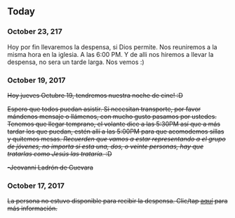 ## Today 
### October 23, 217
Hoy por fin llevaremos la despensa, si Dios permite. Nos reuniremos a la misma hora en la iglesia. A las 6:00 PM. Y de alli nos hiremos a llevar la despensa, no sera un tarde larga. Nos vemos :)

### October 19, 2017
<strike>
Hoy jueves Octubre 19, tendremos nuestra noche de cine! :D

Espero que todos puedan asistir. Si necesitan transporte, por favor mándenos mensaje o llámenos, con mucho gusto pasamos por ustedes.
Tenemos que llegar temprano, el volante dice a las 5:30PM así que a más tardar los que puedan, estén allí a las 5:00PM para que acomodemos sillas y quitemos mesas.
<em>Recuerden que vamos a estar representando a el grupo de jóvenes, no importa si esta una, dos, o  veinte personas, hay que tratarlas como Jesús las trataría. </em> :D

-Jeovanni Ladrón de Guevara </strike>


### October 17, 2017
<strike>
La persona no estuvo disponible para recibir la despensa. Clic/tap <a href="https://jovenes.github.io/Cancellation">aquí</a> para más información.</strike>
